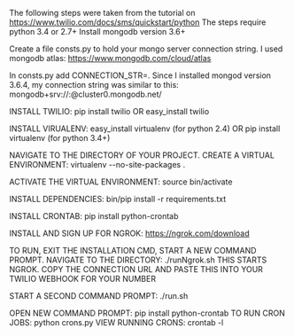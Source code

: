 The following steps were taken from the tutorial on https://www.twilio.com/docs/sms/quickstart/python
The steps require python 3.4 or 2.7+
Install mongodb version 3.6+

Create a file consts.py to hold your mongo server connection string.  I used mongodb atlas:
https://www.mongodb.com/cloud/atlas

In consts.py add CONNECTION_STR=<Connection String Here>. 
Since I installed mongod version 3.6.4, my connection string was similar to this: mongodb+srv://<username>:<pswd>@cluster0.mongodb.net/<dbName>

INSTALL TWILIO: pip install twilio OR easy_install twilio

INSTALL VIRUALENV: easy_install virtualenv (for python 2.4) OR pip install virtualenv (for python 3.4+) 

NAVIGATE TO THE DIRECTORY OF YOUR PROJECT. CREATE A VIRTUAL ENVIRONMENT: virtualenv --no-site-packages .

ACTIVATE THE VIRTUAL ENVIRONMENT: source bin/activate

INSTALL DEPENDENCIES: bin/pip install -r requirements.txt

INSTALL CRONTAB: pip install python-crontab

INSTALL AND SIGN UP FOR NGROK: https://ngrok.com/download

TO RUN, EXIT THE INSTALLATION CMD, START A NEW COMMAND PROMPT.  NAVIGATE TO THE DIRECTORY: ./runNgrok.sh
THIS STARTS NGROK.  COPY THE CONNECTION URL AND PASTE THIS INTO YOUR TWILIO WEBHOOK FOR YOUR NUMBER

START A SECOND COMMAND PROMPT: ./run.sh

OPEN NEW COMMAND PROMPT: pip install python-crontab
TO RUN CRON JOBS: python crons.py
VIEW RUNNING CRONS: crontab -l

